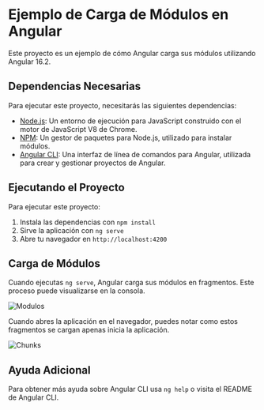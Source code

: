 # Ejemplo de Carga de Módulos en Angular

Este proyecto es un ejemplo de cómo Angular carga sus módulos utilizando Angular 16.2.

## Dependencias Necesarias

Para ejecutar este proyecto, necesitarás las siguientes dependencias:

- [Node.js](https://nodejs.org/es/): Un entorno de ejecución para JavaScript construido con el motor de JavaScript V8 de Chrome.
- [NPM](https://www.npmjs.com/): Un gestor de paquetes para Node.js, utilizado para instalar módulos.
- [Angular CLI](https://cli.angular.io/): Una interfaz de línea de comandos para Angular, utilizada para crear y gestionar proyectos de Angular.

## Ejecutando el Proyecto

Para ejecutar este proyecto:

1. Instala las dependencias con `npm install`
2. Sirve la aplicación con `ng serve`
3. Abre tu navegador en `http://localhost:4200`

## Carga de Módulos

Cuando ejecutas `ng serve`, Angular carga sus módulos en fragmentos. Este proceso puede visualizarse en la consola.

![Modulos](https://github.com/DeltaFrost25/angular_version_comparison/assets/63409989/e6b4810c-646f-42df-b126-ac5a4dac1e89 "Modulos")

Cuando abres la aplicación en el navegador, puedes notar como estos fragmentos se cargan apenas inicia la aplicación.

![Chunks](https://github.com/DeltaFrost25/angular_version_comparison/assets/63409989/ed0d8b07-b398-4e3a-9868-752f1db99704)

## Ayuda Adicional

Para obtener más ayuda sobre Angular CLI usa `ng help` o visita el README de Angular CLI.
